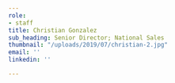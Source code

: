 ```yaml
---
role:
- staff
title: Christian Gonzalez
sub_heading: Senior Director; National Sales
thumbnail: "/uploads/2019/07/christian-2.jpg"
email: ''
linkedin: ''

---
```

